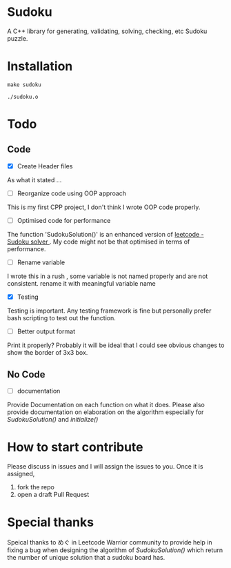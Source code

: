 # Sudoku
A C++ library for generating, validating, solving, checking, etc Sudoku puzzle. 

# Installation 

```
make sudoku

./sudoku.o
```

# Todo

## Code

- [x] Create Header files

As what it stated ...

- [ ] Reorganize code using OOP approach

This is my first CPP project, I don't think I wrote OOP code properly. 

- [ ] Optimised code for performance

The function 'SudokuSolution()' is an enhanced version of [ leetcode - Sudoku solver ]( https://leetcode.com/problems/sudoku-solver/ ). My code might not be that optimised in terms of performance. 

- [ ] Rename variable

I wrote this in a rush , some variable is not named properly and are not consistent. rename it with meaningful variable name

- [x] Testing

Testing is important. Any testing framework is fine but personally prefer bash scripting to test out the function.

- [ ] Better output format

Print it properly? Probably it will be ideal that I could see obvious changes to show the border of 3x3 box.

## No Code

- [ ] documentation 

Provide Documentation on each function on what it does. Please also provide documentation on elaboration on the algorithm especially for *SudokuSolution()* and *initialize()*

# How to start contribute

Please discuss in issues and I will assign the issues to you.
Once it is assigned, 

1. fork the repo
2. open a draft Pull Request

# Special thanks

Speical thanks to めぐ in Leetcode Warrior community to provide help in fixing a bug when designing the algorithm of *SudokuSolution()* which return the number of unique solution that a sudoku board has.

